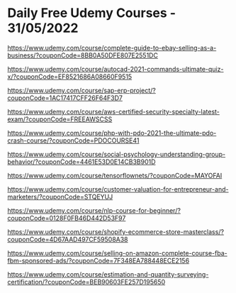 # Daily Free Udemy Courses - 31/05/2022

https://www.udemy.com/course/complete-guide-to-ebay-selling-as-a-business/?couponCode=8BB0A50DFE807E2551DC
https://www.udemy.com/course/autocad-2021-commands-ultimate-quiz-x/?couponCode=EF8521686A08660F9515
https://www.udemy.com/course/sap-erp-project/?couponCode=1AC17417CFF26F64F3D7
https://www.udemy.com/course/aws-certified-security-specialty-latest-exam/?couponCode=FREEAWSCSS
https://www.udemy.com/course/php-with-pdo-2021-the-ultimate-pdo-crash-course/?couponCode=PDOCOURSE41
https://www.udemy.com/course/social-psychology-understanding-group-behavior/?couponCode=4461E53D0E14CB3B901D
https://www.udemy.com/course/tensorflownets/?couponCode=MAYOFAI
https://www.udemy.com/course/customer-valuation-for-entrepreneur-and-marketers/?couponCode=STQEYUJ
https://www.udemy.com/course/nlp-course-for-beginner/?couponCode=0128F0FB46D442D53F97
https://www.udemy.com/course/shopify-ecommerce-store-masterclass/?couponCode=4D67AAD497CF59508A38
https://www.udemy.com/course/selling-on-amazon-complete-course-fba-fbm-sponsored-ads/?couponCode=7F348EA788448ECE2156
https://www.udemy.com/course/estimation-and-quantity-surveying-certification/?couponCode=BEB90603FE257D195650
